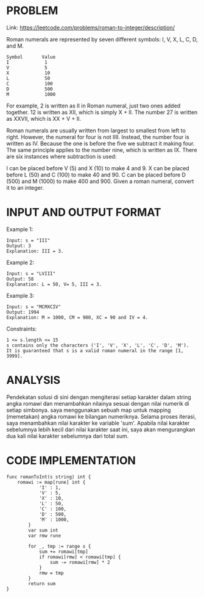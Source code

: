 # PROBLEM  
Link: https://leetcode.com/problems/roman-to-integer/description/

Roman numerals are represented by seven different symbols: I, V, X, L, C, D, and M.

```
Symbol       Value
I             1
V             5
X             10
L             50
C             100
D             500
M             1000
```

For example, 2 is written as II in Roman numeral, just two ones added together. 12 is written as XII, which is simply X + II. The number 27 is written as XXVII, which is XX + V + II.  

Roman numerals are usually written from largest to smallest from left to right. However, the numeral for four is not IIII. Instead, the number four is written as IV. Because the one is before the five we subtract it making four. The same principle applies to the number nine, which is written as IX. There are six instances where subtraction is used:  


I can be placed before V (5) and X (10) to make 4 and 9. 
X can be placed before L (50) and C (100) to make 40 and 90. 
C can be placed before D (500) and M (1000) to make 400 and 900.
Given a roman numeral, convert it to an integer.

# INPUT AND OUTPUT FORMAT
Example 1:
```
Input: s = "III"   
Output: 3  
Explanation: III = 3.  
```

Example 2:
```
Input: s = "LVIII"
Output: 58
Explanation: L = 50, V= 5, III = 3.
```

Example 3:
```
Input: s = "MCMXCIV"
Output: 1994
Explanation: M = 1000, CM = 900, XC = 90 and IV = 4.
 ```

Constraints:
```
1 <= s.length <= 15
s contains only the characters ('I', 'V', 'X', 'L', 'C', 'D', 'M').
It is guaranteed that s is a valid roman numeral in the range [1, 3999].
```

# ANALYSIS
Pendekatan solusi di sini dengan mengiterasi setiap karakter dalam string angka romawi dan menambahkan nilainya sesuai dengan nilai numerik di setiap simbonya. saya menggunakan sebuah map untuk mapping (memetakan) angka romawi ke bilangan numeriknya. Selama proses iterasi, saya menambahkan nilai karakter ke variable 'sum'. Apabila nilai karakter sebelumnya lebih kecil dari nilai karakter saat ini, saya akan mengurangkan dua kali nilai karakter sebelumnya dari total sum.

# CODE IMPLEMENTATION
```GOLANG
func romanToInt(s string) int {
    romawi := map[rune] int {
			'I' : 1,
			'V' : 5,
			'X' : 10,
			'L' : 50,
			'C' : 100,
			'D' : 500,
			'M' : 1000,
		}
		var sum int
		var rmw rune

		for _, tmp := range s {
			sum += romawi[tmp]
			if romawi[rmw] < romawi[tmp] {
				sum -= romawi[rmw] * 2
			}
			rmw = tmp
		}
		return sum
}
```
